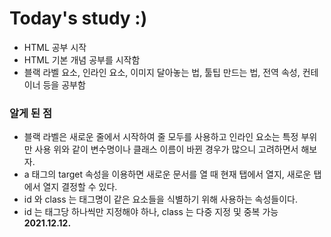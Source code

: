 # Today's study :)
- HTML 공부 시작
- HTML 기본 개념 공부를 시작함
- 블랙 라벨 요소, 인라인 요소, 이미지 달아놓는 법, 툴팁 만드는 법, 전역 속성, 컨테이너 등을 공부함
### 알게 된 점
- 블랙 라벨은 새로운 줄에서 시작하여 줄 모두를 사용하고 인라인 요소는 특정 부위만 사용
위와 같이 변수명이나 클래스 이름이 바뀐 경우가 많으니 고려하면서 해보자.
-  a 태그의 target 속성을 이용하면 새로운 문서를 열 때 현재 탭에서 열지, 새로운 탭에서 열지 결정할 수 있다.
- id 와 class 는 태그명이 같은 요소들을 식별하기 위해 사용하는 속성들이다.
- id 는 태그당 하나씩만 지정해야 하나, class 는 다중 지정 및 중복 가능
**2021.12.12.**
